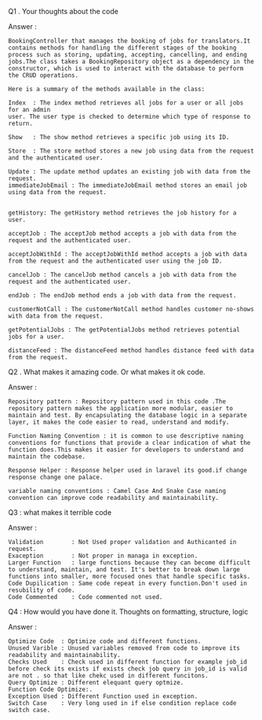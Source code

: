 
Q1 . Your thoughts about the code

Answer :

	BookingController that manages the booking of jobs for translators.It contains methods for handling the different stages of the booking process such as storing, updating, accepting, cancelling, and ending jobs.The class takes a BookingRepository object as a dependency in the constructor, which is used to interact with the database to perform the CRUD operations.

	Here is a summary of the methods available in the class:

	Index  : The index method retrieves all jobs for a user or all jobs for an admin 
	user. The user type is checked to determine which type of response to return.

	Show   : The show method retrieves a specific job using its ID. 

	Store  : The store method stores a new job using data from the request and the authenticated user.

	Update : The update method updates an existing job with data from the request.
	immediateJobEmail : The immediateJobEmail method stores an email job using data from the request.


	getHistory: The getHistory method retrieves the job history for a user.

	acceptJob : The acceptJob method accepts a job with data from the request and the authenticated user.

	acceptJobWithId : The acceptJobWithId method accepts a job with data from the request and the authenticated user using the job ID.

	cancelJob : The cancelJob method cancels a job with data from the request and the authenticated user.

	endJob : The endJob method ends a job with data from the request.

	customerNotCall : The customerNotCall method handles customer no-shows with data from the request.

	getPotentialJobs : The getPotentialJobs method retrieves potential jobs for a user.

	distanceFeed : The distanceFeed method handles distance feed with data from the request.


Q2 . What makes it amazing code. Or what makes it ok code.

Answer : 

	Repository pattern : Repository pattern used in this code .The repository pattern makes the application more modular, easier to maintain and test. By encapsulating the database logic in a separate layer, it makes the code easier to read, understand and modify.

	Function Naming Convention : it is common to use descriptive naming conventions for functions that provide a clear indication of what the function does.This makes it easier for developers to understand and maintain the codebase.

	Response Helper : Response helper used in laravel its good.if change response change one palace.

	variable naming conventions : Camel Case And Snake Case naming convention can improve code readability and maintainability.


Q3 : what makes it terrible code 

Answer : 

	Validation        : Not Used proper validation and Authicanted in request.
	Exaception        : Not proper in managa in exception.
	Larger Function   : large functions because they can become difficult to understand, maintain, and test. It's better to break down large functions into smaller, more focused ones that handle specific tasks.
	Code Dupilication : Same code repeat in every function.Don't used in resubility of code.
	Code Commented    : Code commented not used.

Q4 : How would you have done it. Thoughts on formatting, structure, logic

Answer : 

	Optimize Code  : Optimize code and different functions.
	Unused Varible : Unused variables removed from code to improve its readability and maintainability.
	Checks Used    : Check used in different function for example job_id before check its exists if exists check job query in job_id is valid are not . so that like chekc used in different funcitons.
	Query Optimize : Different elequant query optmize.
	Function Code Optimize:.
	Exception Used : Different Function used in exception.
	Switch Case    : Very long used in if else condition replace code switch case.











